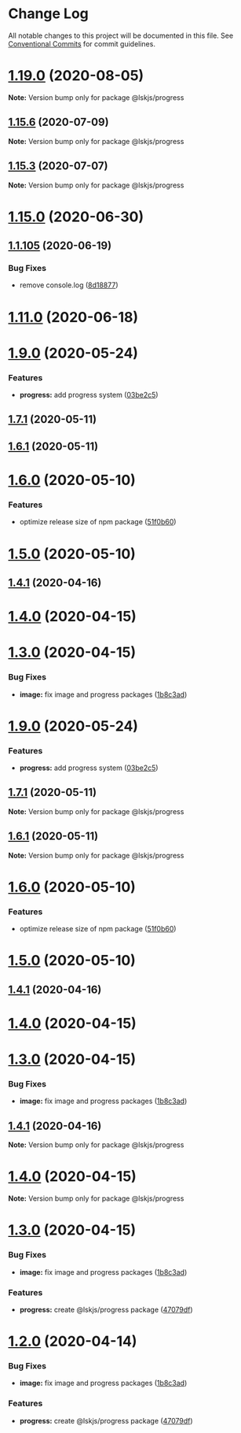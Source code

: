 # Change Log

All notable changes to this project will be documented in this file.
See [Conventional Commits](https://conventionalcommits.org) for commit guidelines.

# [1.19.0](https://github.com/lskjs/ux/tree/master/packages/progress/compare/v1.18.4...v1.19.0) (2020-08-05)

**Note:** Version bump only for package @lskjs/progress





## [1.15.6](https://github.com/lskjs/ux/tree/master/packages/progress/compare/v1.15.5...v1.15.6) (2020-07-09)

**Note:** Version bump only for package @lskjs/progress





## [1.15.3](https://github.com/lskjs/ux/tree/master/packages/progress/compare/v1.15.2...v1.15.3) (2020-07-07)

**Note:** Version bump only for package @lskjs/progress





# [1.15.0](https://github.com/lskjs/ux/tree/master/packages/progress/compare/v1.14.0...v1.15.0) (2020-06-30)



## [1.1.105](https://github.com/lskjs/ux/tree/master/packages/progress/compare/v1.11.0...v1.1.105) (2020-06-19)


### Bug Fixes

* remove console.log ([8d18877](https://github.com/lskjs/ux/tree/master/packages/progress/commit/8d18877b60caaa90f020d96a5a79fd6cfe184236))





# [1.11.0](https://github.com/lskjs/ux/tree/master/packages/progress/compare/v1.1.100...v1.11.0) (2020-06-18)



# [1.9.0](https://github.com/lskjs/ux/tree/master/packages/progress/compare/v1.1.98...v1.9.0) (2020-05-24)


### Features

* **progress:** add progress system ([03be2c5](https://github.com/lskjs/ux/tree/master/packages/progress/commit/03be2c5656bdccc38c7840f0855243baec545665))



## [1.7.1](https://github.com/lskjs/ux/tree/master/packages/progress/compare/v1.6.1...v1.7.1) (2020-05-11)



## [1.6.1](https://github.com/lskjs/ux/tree/master/packages/progress/compare/v1.6.0...v1.6.1) (2020-05-11)



# [1.6.0](https://github.com/lskjs/ux/tree/master/packages/progress/compare/v1.5.0...v1.6.0) (2020-05-10)


### Features

* optimize release size of npm package ([51f0b60](https://github.com/lskjs/ux/tree/master/packages/progress/commit/51f0b60a4a471b0b1da9232105a4cf23b720ec8c))



# [1.5.0](https://github.com/lskjs/ux/tree/master/packages/progress/compare/v1.1.94...v1.5.0) (2020-05-10)



## [1.4.1](https://github.com/lskjs/ux/tree/master/packages/progress/compare/v1.4.0...v1.4.1) (2020-04-16)



# [1.4.0](https://github.com/lskjs/ux/tree/master/packages/progress/compare/v1.3.0...v1.4.0) (2020-04-15)



# [1.3.0](https://github.com/lskjs/ux/tree/master/packages/progress/compare/v1.1.76...v1.3.0) (2020-04-15)


### Bug Fixes

* **image:** fix image and progress packages ([1b8c3ad](https://github.com/lskjs/ux/tree/master/packages/progress/commit/1b8c3ad76bac946cb5ef44e547cf37dca56955a3))





# [1.9.0](https://github.com/lskjs/ux/tree/master/packages/progress/compare/v1.8.0...v1.9.0) (2020-05-24)


### Features

* **progress:** add progress system ([03be2c5](https://github.com/lskjs/ux/tree/master/packages/progress/commit/03be2c5656bdccc38c7840f0855243baec545665))





## [1.7.1](https://github.com/lskjs/ux/tree/master/packages/progress/compare/v1.6.1...v1.7.1) (2020-05-11)

**Note:** Version bump only for package @lskjs/progress





## [1.6.1](https://github.com/lskjs/ux/tree/master/packages/progress/compare/v1.6.0...v1.6.1) (2020-05-11)

**Note:** Version bump only for package @lskjs/progress





# [1.6.0](https://github.com/lskjs/ux/tree/master/packages/progress/compare/v1.5.0...v1.6.0) (2020-05-10)


### Features

* optimize release size of npm package ([51f0b60](https://github.com/lskjs/ux/tree/master/packages/progress/commit/51f0b60a4a471b0b1da9232105a4cf23b720ec8c))





# [1.5.0](https://github.com/lskjs/ux/tree/master/packages/progress/compare/v1.1.94...v1.5.0) (2020-05-10)



## [1.4.1](https://github.com/lskjs/ux/tree/master/packages/progress/compare/v1.4.0...v1.4.1) (2020-04-16)



# [1.4.0](https://github.com/lskjs/ux/tree/master/packages/progress/compare/v1.3.0...v1.4.0) (2020-04-15)



# [1.3.0](https://github.com/lskjs/ux/tree/master/packages/progress/compare/v1.1.76...v1.3.0) (2020-04-15)


### Bug Fixes

* **image:** fix image and progress packages ([1b8c3ad](https://github.com/lskjs/ux/tree/master/packages/progress/commit/1b8c3ad76bac946cb5ef44e547cf37dca56955a3))





## [1.4.1](https://github.com/lskjs/ux/tree/master/packages/progress/compare/v1.4.0...v1.4.1) (2020-04-16)

**Note:** Version bump only for package @lskjs/progress





# [1.4.0](https://github.com/lskjs/ux/tree/master/packages/progress/compare/v1.3.0...v1.4.0) (2020-04-15)

**Note:** Version bump only for package @lskjs/progress





# [1.3.0](https://github.com/lskjs/ux/tree/master/packages/progress/compare/v1.1.76...v1.3.0) (2020-04-15)


### Bug Fixes

* **image:** fix image and progress packages ([1b8c3ad](https://github.com/lskjs/ux/tree/master/packages/progress/commit/1b8c3ad76bac946cb5ef44e547cf37dca56955a3))


### Features

* **progress:** create @lskjs/progress package ([47079df](https://github.com/lskjs/ux/tree/master/packages/progress/commit/47079df4d6ee5192008cdfc72c8ea2aa5982310d))





# [1.2.0](https://github.com/lskjs/ux/tree/master/packages/progress/compare/v1.1.76...v1.2.0) (2020-04-14)


### Bug Fixes

* **image:** fix image and progress packages ([1b8c3ad](https://github.com/lskjs/ux/tree/master/packages/progress/commit/1b8c3ad76bac946cb5ef44e547cf37dca56955a3))


### Features

* **progress:** create @lskjs/progress package ([47079df](https://github.com/lskjs/ux/tree/master/packages/progress/commit/47079df4d6ee5192008cdfc72c8ea2aa5982310d))
